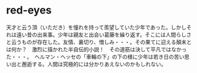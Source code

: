 red-eyes
========

天才と云う頂（いただき）を憧れを持って羨望していた少年であった。しかしそれは遠い昔の出来事。少年は親友と出会い葛藤を繰り返す。そこには人間らしさと云うものが存在した。友情、裏切り、憎しみ・・・。その果てに迎える顛末とは何か？　激烈に描かれた半自伝的小説！　その道筋は決して平凡ではなかった・・・。　ヘルマン・ヘッセの「車輪の下」の下の様に少年は若き日の苦い思い出と邂逅する。人間は究極的には分かりあえないのかもしれない。

